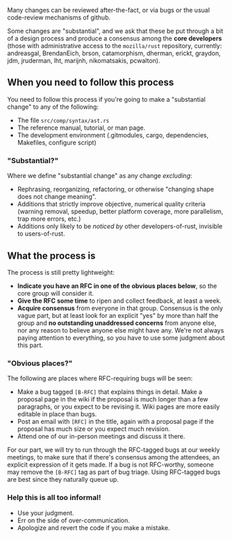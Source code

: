 Many changes can be reviewed after-the-fact, or via bugs or the usual code-review mechanisms of github.

Some changes are "substantial", and we ask that these be put through a bit of a design process and produce a consensus among the **core developers** (those with administrative access to the `mozilla/rust` repository, currently: andreasgal, BrendanEich, brson, catamorphism, dherman, erickt, graydon, jdm, jruderman, lht, marijnh, nikomatsakis, pcwalton).

## When you need to follow this process

You need to follow this process if you're going to make a "substantial change" to any of the following:

  - The file `src/comp/syntax/ast.rs`
  - The reference manual, tutorial, or man page.
  - The development environment (.gitmodules, cargo, dependencies, Makefiles, configure script)

### "Substantial?"

Where we define "substantial change" as any change _excluding_:

  - Rephrasing, reorganizing, refactoring, or otherwise "changing shape does not change meaning".
  - Additions that strictly improve objective, numerical quality criteria (warning removal, speedup, better 
    platform coverage, more parallelism, trap more errors, etc.)
  - Additions only likely to be _noticed by_ other developers-of-rust, invisible to users-of-rust.

## What the process is

The process is still pretty lightweight: 

  - **Indicate you have an RFC in one of the obvious places below**, so the core group will consider it.
  - **Give the RFC some time** to ripen and collect feedback, at least a week.
  - **Acquire consensus** from everyone in that group. Consensus is the only vague part, but at least look for an explicit "yes" by more than half the group and **no outstanding unaddressed concerns** from anyone else, nor any reason to believe anyone else might have any. We're not always paying attention to everything, so you have to use some judgment about this part.

### "Obvious places?"

The following are places where RFC-requiring bugs will be seen:

  - Make a bug tagged `[B-RFC]` that explains things in detail. Make a proposal page in the wiki if the proposal is much longer than a few paragraphs, or you expect to be revising it. Wiki pages are more easily editable in place than bugs.
  - Post an email with `[RFC]` in the title, again with a proposal page if the proposal has much size or you expect much revision.
  - Attend one of our in-person meetings and discuss it there.

For our part, we will try to run through the RFC-tagged bugs at our weekly meetings, to make sure that if there's consensus among the attendees, an explicit expression of it gets made. If a bug is not RFC-worthy, someone may remove the `[B-RFC]` tag as part of bug triage. Using RFC-tagged bugs are best since they naturally queue up.

### Help this is all too informal!

  - Use your judgment.
  - Err on the side of over-communication.
  - Apologize and revert the code if you make a mistake.
